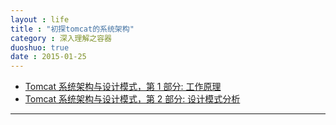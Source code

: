 ```yaml
---
layout : life
title : "初探tomcat的系统架构"
category : 深入理解之容器
duoshuo: true
date : 2015-01-25
---
```


* [Tomcat 系统架构与设计模式，第 1 部分: 工作原理](www.ibm.com/developerworks/cn/java/j-lo-tomcat1/)
* [Tomcat 系统架构与设计模式，第 2 部分: 设计模式分析](http://www.ibm.com/developerworks/cn/java/j-lo-tomcat2/)

---------------

